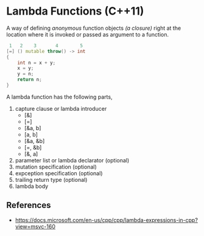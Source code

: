 # Lambda Functions (C++11)

A way of defining *anonymous* function objects *(a closure)* right at the location where it is invoked or passed as argument to a function.

```cpp
 1   2    3       4        5 
[=] () mutable throw() -> int
{
    int n = x + y;
    x = y;
    y = n;
    return n;
}
```

A lambda function has the following parts,

1. capture clause or lambda introducer 
   - [&]
   - [=]
   - [&a, b]
   - [a, b]
   - [&a, &b]
   - [=, &b]
   - [&, a]
2. parameter list or lambda declarator (optional)
3. mutation specification (optional)
4. expception specification (optional)
5. trailing return type (optional)
6. lambda body


## References
- https://docs.microsoft.com/en-us/cpp/cpp/lambda-expressions-in-cpp?view=msvc-160
